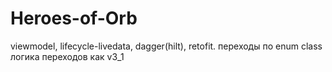 # Heroes-of-Orb
viewmodel, lifecycle-livedata, dagger(hilt), retofit. переходы по enum class логика переходов как v3_1
